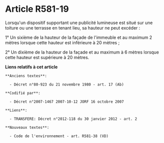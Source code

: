 # Article R581-19

Lorsqu'un dispositif supportant une publicité lumineuse est situé sur une toiture ou une terrasse en tenant lieu, sa hauteur
ne peut excéder :

1° Un sixième de la hauteur de la façade de l'immeuble et au maximum 2 mètres lorsque cette hauteur est inférieure à 20
mètres ;

2° Un dixième de la hauteur de la façade et au maximum à 6 mètres lorsque cette hauteur est supérieure à 20 mètres.

**Liens relatifs à cet article**

	**Anciens textes**:

	  - Décret n°80-923 du 21 novembre 1980 - art. 17 (Ab)

	**Codifié par**:

	  - Décret n°2007-1467 2007-10-12 JORF 16 octobre 2007

	**Liens**:

	  - TRANSFERE: Décret n°2012-118 du 30 janvier 2012 - art. 2

	**Nouveaux textes**:

	  - Code de l'environnement - art. R581-38 (VD)
